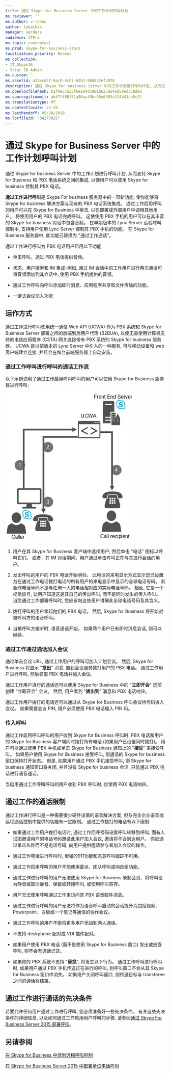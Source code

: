 ```yaml
---
title: 通过 Skype for Business Server 中的工作计划呼叫计划
ms.reviewer: ''
ms.author: v-lanac
author: lanachin
manager: serdars
audience: ITPro
ms.topic: conceptual
ms.prod: skype-for-business-itpro
localization_priority: Normal
ms.collection:
- IT_Skype16
- Strat_SB_Admin
ms.custom: ''
ms.assetid: a33ec637-9ac8-4cb7-b3b2-88d432efc078
description: 通过 Skype for business Server 中的工作计划进行呼叫计划, 从而支持 Skype for Business 和 PBX 电话系统之间的集成, 以便用户可以使用 Skype for business 控制其 PBX 电话。
ms.openlocfilehash: b2f0e57a33f6e194dc981b623a641850ed3c8de5
ms.sourcegitcommit: ab47ff88f51a96aaf8bc99a6303e114d41ca5c2f
ms.translationtype: MT
ms.contentlocale: zh-CN
ms.lasthandoff: 05/20/2019
ms.locfileid: "34277025"
---
```

# <a name="plan-for-call-via-work-in-skype-for-business-server"></a>通过 Skype for Business Server 中的工作计划呼叫计划
 
通过 Skype for business Server 中的工作计划进行呼叫计划, 从而支持 Skype for Business 和 PBX 电话系统之间的集成, 以便用户可以使用 Skype for business 控制其 PBX 电话。
  
 **通过工作进行呼叫**是 Skype For business 服务器中的一项新功能, 使你能够将 Skype for business 解决方案与现有的 PBX 电话系统集成。 通过工作启用呼叫的用户可以在 Skype for Business 中单击, 以在部署或外部用户中调用其他用户。 将使用用户的 PBX 电话完成呼叫。 这使使用 PBX 手机的用户可以在其丰富的 Skype for business 对话中包含音频。 在早期版本的 Lync Server 远程呼叫控制中, 支持用户使用 Lync Server 控制其 PBX 手机的功能。 在 Skype for Business 服务器中, 此功能已替换为 "通过工作通话"。
  
通过工作进行呼叫为 PBX 电话用户启用以下功能
  
- 单击呼叫，通过 PBX 电话提供音频。
    
- 状态、用户搜索和 IM 集成-例如, 通过 IM 会话中的工作用户进行两次通话可将音频添加到其会话中, 使用 PBX 手机提供的音频。
    
- 通过工作呼叫向呼叫添加即时消息、应用程序共享和文件传输的功能。
    
- 一键式会议加入功能
    
## <a name="how-it-works"></a>运作方式

通过工作进行呼叫使用统一通信 Web API (UCWA) 作为 PBX 系统和 Skype for Business Server 部署之间的后端到后用户代理 (B2BUA), 以便无需使用计算机支持的电信应用程序 (CSTA) 网关连接带有 PBX 系统的 Skype for business 服务器。 UCWA 是以前版本的 Lync Server 中引入的一种服务, 可与移动设备和 web 客户端建立连接, 并且会在每台前端服务器上自动安装。
  
### <a name="call-workflow-for-a-call-via-work-call"></a>通过工作呼叫进行呼叫的通话工作流

以下示例说明了通过工作启用呼叫呼叫的用户可以使用 Skype for Business 服务器进行呼叫:
  
![显示单位电话呼叫通话期间的步骤；首先，呼叫者在 Skype for Business 客户端中单击呼叫某人；随后 UCMA 使呼叫者的电话响铃。在呼叫者拿起电话时，呼叫接收人](../../media/050e88ed-e18e-40c0-84d5-b17fe40c305a.jpg)
  
1. 用户在其 Skype for Business 客户端中选择用户, 然后单击 "电话" 图标以呼叫它们。 或者，在 IM 对话期间，用户通过单击呼叫正在与其进行会话的用户。
    
2. 发出呼叫的用户的 PBX 电话开始响铃。 此电话的来电显示方式显示您已设置为在通过工作电话拨打电话的所有用户的来电显示中显示的全球电话号码。 此全球电话号码不是与任何一人的电话相对应的实际电话号码。 相反, 它是一个视觉信号, 让用户知道这是其自己的传出呼叫, 而不是同时发生的传入呼叫。 当您通过工作部署呼叫时, 您应该向这些用户讲解此全球电话号码及其含义。
    
3. 拨打呼叫的用户拿起他们的 PBX 电话。 然后, Skype for Business 将开始对被呼叫方的语音呼叫。 
    
4. 当被呼叫方接听时, 语音通话开始。 如果两个用户已有即时消息会话, 则可以继续。
    
### <a name="joining-a-conference-with-call-via-work"></a>通过工作通过通话加入会议

通过单击会议 URL, 通过工作用户的呼叫可加入计划会议。 然后, Skype for Business 将显示 "**拨出**" 消息, 直到会议服务拨打用户的 PBX 电话。 通过工作用户进行呼叫, 然后领取 PBX 电话并加入会议。
  
通过工作用户进行的通话还可以使用 Skype for Business 中的 "**立即开会**" 选项创建 "立即开会" 会议。 然后, 用户看到 "**拨出到**" 消息和 PBX 电话响铃。
  
通过工作用户拨打的电话还可以通过从 Skype for Business 呼叫会议桥号码拨入会议。 如果需要会议 PIN, 用户必须使用 PBX 电话输入 PIN 码。
  
### <a name="incoming-calls"></a>传入呼叫

通过工作启用呼叫呼叫的用户收到 Skype for Business 呼叫时, PBX 电话和用户的 Skype for Business 客户端同时拨打所有电话 (如果用户已设置同时拨打)。 用户可以通过使用 PBX 手机或单击 Skype for Business 通知上的 "**接受**" 来接受呼叫。 如果用户使用 Skype for Business 接受呼叫, 则通话的 Skype for business 窗口保持打开状态。 但是, 如果用户通过 PBX 手机接受呼叫, 则 Skype for business 通知窗口将关闭, 并且没有 Skype for business 会话, 只能通过 PBX 电话进行语音通话。
  
当启用通过工作呼叫呼叫的用户收到 PBX 呼叫时, 仅使用 PBX 电话响铃。
  
## <a name="limitations-of-call-via-work"></a>通过工作的通话限制

通过工作进行呼叫是一种需要很少硬件设置的语音解决方案, 但与完全企业语音或远程通话控制中提供的功能有一定限制。 通过工作拨打的电话有以下限制:
  
- 如果通过工作用户拨打电话时, 通过工作回呼号码设置呼叫转移到呼叫, 而有人试图邀请用户的电话号码邀请此用户加入会议, 邀请将不会到达用户。 你应通过单击名称而不是电话号码, 向用户提供邀请参与者加入会议的操作。 
    
- 通过工作电话进行呼叫时, 增强的911功能和恶意呼叫跟踪不可用。
    
- 通过工作启用呼叫的用户不能使用委派、团队呼叫或响应组功能。
    
- 通过工作进行呼叫的用户无法使用 Skype for Business 录制会议、将呼叫设为静音或取消静音、保留或转接呼叫, 或使用呼叫寄存。
    
- 用户无法使用呼叫通过工作来访问其 PBX 语音邮件消息。
    
- 通过工作进行呼叫的用户无法将作为语音呼叫启动的会话提升为包括视频、Powerpoint、白板或一个笔记等通信的协作会议。
    
- 通过工作呼叫的用户不能将更多用户添加到两人通话。
    
- 不支持 deskphone 配对或 VDI 插件配对。
    
- 如果用户使用 PBX 电话 (而不是使用 Skype for Business 窗口) 发出或应答呼叫, 则不会有通话记录。
    
- 如果你的 PBX 系统不支持 "**替换**", 将发生以下行为。 通过工作呼叫进行呼叫时, 如果用户通过 PBX 手机传送正在进行的呼叫, 则呼叫窗口不会从其 Skype for Business 窗口中消失。 如果用户关闭呼叫窗口, 则传送目标与 transferee 之间的通话将结束。 
    
## <a name="prerequisites-for-call-via-work"></a>通过工作进行通话的先决条件

若要允许任何用户通过工作进行呼叫, 您必须准备好一些先决条件。 有关这些先决条件的详细信息, 以及如何通过工作启用用户呼叫的步骤, 请参阅[通过 Skype For Business Server 2015 部署呼叫](../../deploy/deploy-call-via-work.md)。 
  
## <a name="see-also"></a>另请参阅

[在 Skype for Business 中规划远程呼叫控制](remote-call-control.md)
  
[在 Skype for Business Server 2015 中部署单位电话呼叫](../../deploy/deploy-call-via-work.md)

